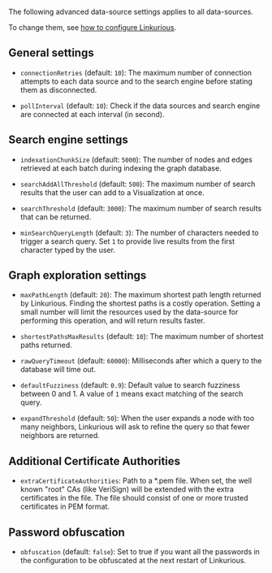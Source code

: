 The following advanced data-source settings applies to all data-sources.

To change them, see [how to configure Linkurious](/configure).
 
## General settings
 
- `connectionRetries` (default: `10`): The maximum number of connection attempts to each data source and to the search engine before stating them as disconnected.

- `pollInterval` (default: `10`): Check if the data sources and search engine are connected at each interval (in second).
 
## Search engine settings
 
- `indexationChunkSize` (default: `5000`): The number of nodes and edges retrieved at each batch during indexing the graph database.

- `searchAddAllThreshold` (default: `500`): The maximum number of search results that the user can add to a Visualization at once.

- `searchThreshold` (default: `3000`): The maximum number of search results that can be returned.

- `minSearchQueryLength` (default: `3`): The number of characters needed to trigger a search query. Set `1` to provide live results from the first character typed by the user.
 
## Graph exploration settings
 
- `maxPathLength` (default: `20`): The maximum shortest path length returned by Linkurious. Finding the shortest paths is a costly operation. Setting a small number will limit the resources used by the data-source for performing this operation, and will return results faster.

- `shortestPathsMaxResults` (default: `10`): The maximum number of shortest paths returned.

- `rawQueryTimeout` (default: `60000`): Milliseconds after which a query to the database will time out.

- `defaultFuzziness` (default: `0.9`): Default value to search fuzziness between 0 and 1. A value of `1` means exact matching of the search query.

- `expandThreshold` (default: `50`): When the user expands a node with too many neighbors, Linkurious will ask to refine the query so that fewer neighbors are returned.

## Additional Certificate Authorities

- `extraCertificateAuthorities`: Path to a *.pem file. When set, the well known "root" CAs (like VeriSign) will be extended with the extra certificates in the file. The file should consist of one or more trusted certificates in PEM format.

## Password obfuscation
- `obfuscation` (default: `false`): Set to true if you want all the passwords in the configuration to be obfuscated at the next restart of Linkurious.
